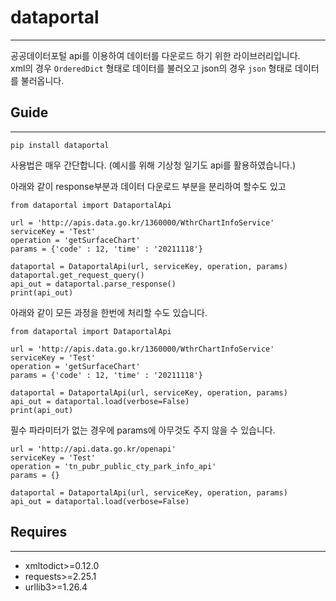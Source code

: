 # dataportal
---
공공데이터포털 api를 이용하여 데이터를 다운로드 하기 위한 라이브러리입니다.  
xml의 경우 `OrderedDict` 형태로 데이터를 불러오고 json의 경우 `json` 형태로 데이터를 불러옵니다.
  
  
## Guide
---
```
pip install dataportal
```
사용법은 매우 간단합니다.
(예시를 위해 기상청 일기도 api를 활용하였습니다.)

아래와 같이 response부분과 데이터 다운로드 부분을 분리하여 할수도 있고

```
from dataportal import DataportalApi

url = 'http://apis.data.go.kr/1360000/WthrChartInfoService'
serviceKey = 'Test'
operation = 'getSurfaceChart'
params = {'code' : 12, 'time' : '20211118'}

dataportal = DataportalApi(url, serviceKey, operation, params)
dataportal.get_request_query()
api_out = dataportal.parse_response()
print(api_out)
```

아래와 같이 모든 과정을 한번에 처리할 수도 있습니다.
```
from dataportal import DataportalApi

url = 'http://apis.data.go.kr/1360000/WthrChartInfoService'
serviceKey = 'Test'
operation = 'getSurfaceChart'
params = {'code' : 12, 'time' : '20211118'}

dataportal = DataportalApi(url, serviceKey, operation, params)
api_out = dataportal.load(verbose=False)
print(api_out)
```
필수 파라미터가 없는 경우에 params에 아무것도 주지 않을 수 있습니다.  

```
url = 'http://api.data.go.kr/openapi'
serviceKey = 'Test'
operation = 'tn_pubr_public_cty_park_info_api'
params = {}

dataportal = DataportalApi(url, serviceKey, operation, params)
api_out = dataportal.load(verbose=False)
```

## Requires
---
* xmltodict>=0.12.0  
* requests>=2.25.1
* urllib3>=1.26.4  
